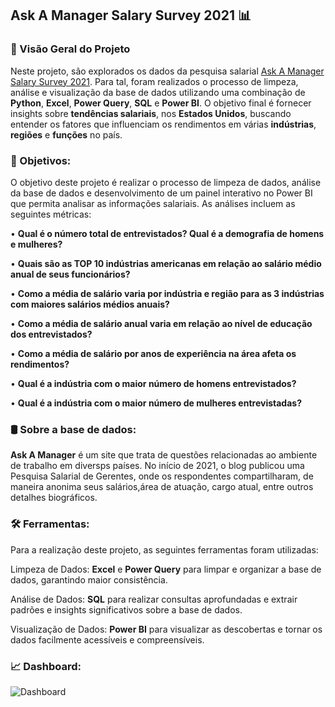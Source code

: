 
## Ask A Manager Salary Survey 2021 📊

### 📝 Visão Geral do Projeto

Neste projeto, são explorados os dados da pesquisa salarial  [Ask A Manager Salary Survey 2021](https://www.kaggle.com/datasets/masoomaalghawas/ask-a-manager-salary-survey-2021). Para tal, foram realizados o processo de  limpeza, análise e visualização da base de dados utilizando uma combinação de **Python**, **Excel**, **Power Query**, **SQL** e **Power BI**. O objetivo final é fornecer insights sobre **tendências salariais**, nos **Estados Unidos**, buscando entender os fatores que influenciam os rendimentos em várias **indústrias**, **regiões** e **funções** no país.


### 🎯 Objetivos:

O objetivo deste projeto é realizar o processo de limpeza de dados, análise da base de dados e desenvolvimento de um painel interativo no Power BI que permita analisar as informações salariais. As análises incluem as seguintes métricas:

• **Qual é o número total de entrevistados? Qual é a demografia de homens e mulheres?**

• **Quais são as TOP 10 indústrias americanas em relação ao salário médio anual de seus funcionários?**

• **Como a média de salário varia por indústria e região para as 3 indústrias com maiores salários médios anuais?**

• **Como a média de salário anual varia em relação ao nível de educação dos entrevistados?**

• **Como a média de salário por anos de experiência na área afeta os rendimentos?**

• **Qual é a indústria com o maior número de homens entrevistados?**

• **Qual é a indústria com o maior número de mulheres entrevistadas?**


### 🛢 Sobre a base de dados:

**Ask A Manager** é um site que trata de questões relacionadas ao ambiente de trabalho em diversps países. No início de 2021, o blog publicou uma Pesquisa Salarial de Gerentes, onde os respondentes compartilharam, de maneira anonima seus salários,área de atuação, cargo atual, entre outros detalhes biográficos. 

### 🛠️ Ferramentas:

Para a realização deste projeto, as seguintes ferramentas foram utilizadas:

Limpeza de Dados: **Excel** e **Power Query** para limpar e organizar a base de dados, garantindo maior consistência.

Análise de Dados: **SQL** para realizar consultas aprofundadas e extrair padrões e insights significativos sobre a base de dados.

Visualização de Dados: **Power BI** para visualizar as descobertas e tornar os dados facilmente acessíveis e compreensíveis.


### 📈 Dashboard:
![Dashboard](https://github.com/RodrigoAislan/Analise_Ask_A_Manager-Salary_Survey_2021_Python_SQL_Ecxel_Power_BI/assets/172406590/ab1ed3ae-44bb-498d-902e-cae9438ced2f)

